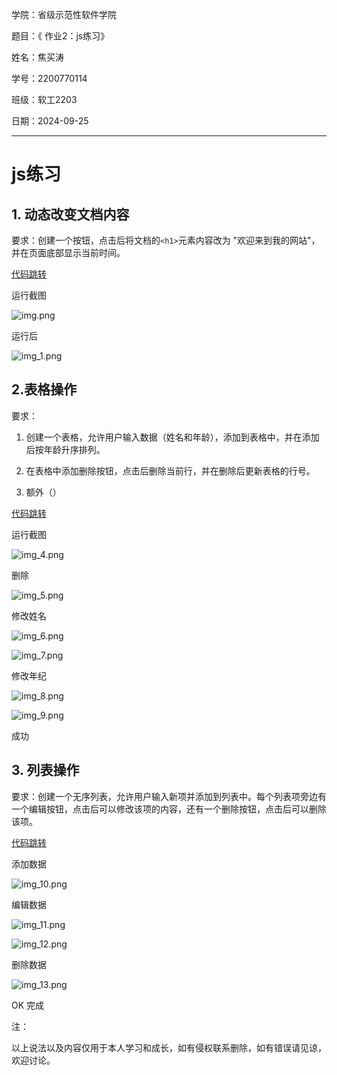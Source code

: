 学院：省级示范性软件学院

题目：《 作业2：js练习》


姓名：焦买涛

学号：2200770114

班级：软工2203

日期：2024-09-25


*** 
# js练习

## 1. 动态改变文档内容




要求：创建一个按钮，点击后将文档的` <h1> `元素内容改为 "欢迎来到我的网站"，并在页面底部显示当前时间。

[代码跳转 ](code/Dynamically_change_documents.html)

运行截图

![img.png](pictures/img.png)

运行后

![img_1.png](pictures/img_1.png)


## 2.表格操作

要求：
1. 创建一个表格，允许用户输入数据（姓名和年龄），添加到表格中，并在添加后按年龄升序排列。


2. 在表格中添加删除按钮，点击后删除当前行，并在删除后更新表格的行号。

3. 额外（）


[代码跳转](code/t2.html)

运行截图

![img_4.png](pictures/img_4.png)

删除

![img_5.png](pictures/img_5.png)

修改姓名

![img_6.png](pictures/img_6.png)

![img_7.png](pictures/img_7.png)

修改年纪

![img_8.png](pictures/img_8.png)


![img_9.png](pictures/img_9.png)


成功



## 3. 列表操作

   要求：创建一个无序列表，允许用户输入新项并添加到列表中。每个列表项旁边有一个编辑按钮，点击后可以修改该项的内容，还有一个删除按钮，点击后可以删除该项。

[代码跳转](code/t3.html)


添加数据

![img_10.png](pictures/img_10.png)

编辑数据

![img_11.png](pictures/img_11.png)

![img_12.png](pictures/img_12.png)


删除数据

![img_13.png](pictures/img_13.png)


OK  完成

注：

以上说法以及内容仅用于本人学习和成长，如有侵权联系删除，如有错误请见谅，欢迎讨论。













